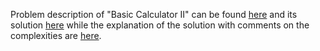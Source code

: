 Problem description of "Basic Calculator II" can be found [here](https://leetcode.com/problems/basic-calculator-ii/) and its solution [here](https://github.com/aurimas13/LeetCode-HR-MAANG/blob/main/LeetCode/Python%20Solutions/Basic%20Calculator%20II/calculate.py)
while the explanation of the solution with comments on the complexities are [here](https://leetcode.com/problems/basic-calculator-ii/solutions/3251361/python-solution/).


